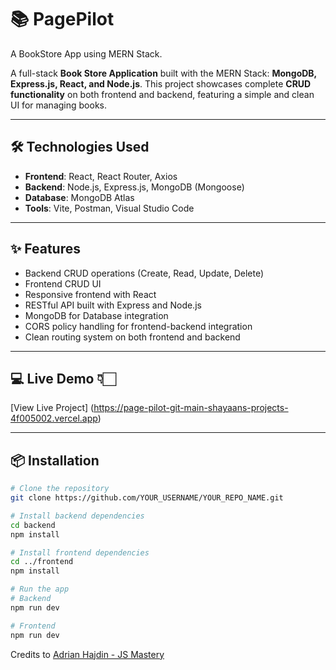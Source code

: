 # 📚 PagePilot

A BookStore App using MERN Stack.

A full-stack **Book Store Application** built with the MERN Stack: **MongoDB, Express.js, React, and Node.js**. This project showcases complete **CRUD functionality** on both frontend and backend, featuring a simple and clean UI for managing books.

---

##  🛠️ Technologies Used

- **Frontend**: React, React Router, Axios
- **Backend**: Node.js, Express.js, MongoDB (Mongoose)
- **Database**: MongoDB Atlas
- **Tools**: Vite, Postman, Visual Studio Code

---

## ✨ Features

- Backend CRUD operations (Create, Read, Update, Delete)
- Frontend CRUD UI
- Responsive frontend with React
- RESTful API built with Express and Node.js
- MongoDB for Database integration
- CORS policy handling for frontend-backend integration
- Clean routing system on both frontend and backend

---

## 💻 Live Demo 👇🏻
[View Live Project] (https://page-pilot-git-main-shayaans-projects-4f005002.vercel.app)

---

## 📦 Installation

```bash
# Clone the repository
git clone https://github.com/YOUR_USERNAME/YOUR_REPO_NAME.git

# Install backend dependencies
cd backend
npm install

# Install frontend dependencies
cd ../frontend
npm install

# Run the app
# Backend
npm run dev

# Frontend
npm run dev

```

Credits to [Adrian Hajdin - JS Mastery](https://www.youtube.com/c/JavaScriptMastery)
